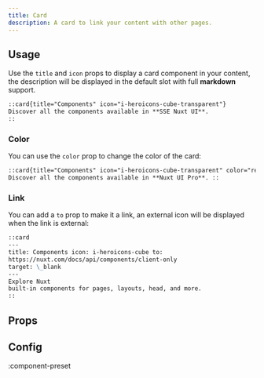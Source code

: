 ```yaml
---
title: Card
description: A card to link your content with other pages.
---
```


## Usage

Use the `title` and `icon` props to display a card component in your content, the description will be displayed in the default slot with full **markdown** support.

```md
::card{title="Components" icon="i-heroicons-cube-transparent"}
Discover all the components available in **SSE Nuxt UI**.
::
```

### Color

You can use the `color` prop to change the color of the card:

```md
::card{title="Components" icon="i-heroicons-cube-transparent" color="red"}
Discover all the components available in **Nuxt UI Pro**. ::
```

### Link

You can add a `to` prop to make it a link, an external icon will be displayed when the link is external:

```md
::card
---
title: Components icon: i-heroicons-cube to:
https://nuxt.com/docs/api/components/client-only
target: \_blank
---
Explore Nuxt
built-in components for pages, layouts, head, and more. 
::
```

<!-- ## Slots -->

<!-- component-slots -->

## Props

<!-- component-props -->

## Config

:component-preset
